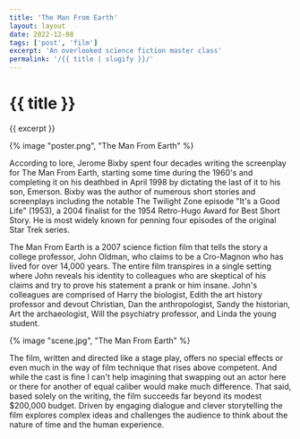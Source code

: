 ```yaml
---
title: 'The Man From Earth'
layout: layout
date: 2022-12-08
tags: ['post', 'film']
excerpt: 'An overlooked science fiction master class'
permalink: '/{{ title | slugify }}/'
---
```


<hgroup>
	<h1>{{ title }}</h1>
	<p>{{ excerpt }}</p>
</hgroup>

<div class="ui small right floated image mpa3">
{% image "poster.png", "The Man From Earth" %}
</div>

According to lore, Jerome Bixby spent four decades writing the screenplay for The Man From Earth, starting some time during the 1960's and completing it on his deathbed in April 1998 by dictating the last of it to his son, Emerson. Bixby was the author of numerous short stories and screenplays including the notable The Twilight Zone episode "It's a Good Life" (1953), a 2004 finalist for the 1954 Retro-Hugo Award for Best Short Story. He is most widely known for penning four episodes of the original Star Trek series.


The Man From Earth is a 2007 science fiction film that tells the story a college professor, John Oldman, who claims to be a Cro-Magnon who has lived for over 14,000 years. The entire film transpires in a single setting where John reveals his identity to colleagues who are skeptical of his claims and try to prove his statement a prank or him insane. John's colleagues are comprised of Harry the biologist, Edith the art history professor and devout Christian, Dan the anthropologist, Sandy the historian, Art the archaeologist, Will the psychiatry professor, and Linda the young student.

<div class="flex align-center fluid image justify-center ma3">

{% image "scene.jpg", "The Man From Earth" %}

</div>

The film, written and directed like a stage play, offers no special effects or even much in the way of film technique that rises above competent. And while the cast is fine I can't help imagining that swapping out an actor here or there for another of equal caliber would make much difference. That said, based solely on the writing, the film succeeds far beyond its modest $200,000 budget. Driven by engaging dialogue and clever storytelling the film explores complex ideas and challenges the audience to think about the nature of time and the human experience.
